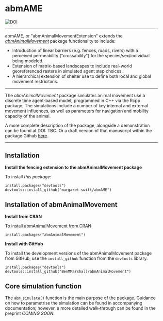 # abmAME

[![DOI](https://zenodo.org/badge/DOI/10.5281/zenodo.6951937.svg)](thttps://doi.org/10.5281/zenodo.6951937)

--------------------------------------------------------------------------------

abmAME, or "abmAnimalMovementExtension" extends the *[abmAnimalMovement](https://github.com/BenMMarshall/abmAnimalMovement)* package functionality to include:
- Introduction of linear barriers (e.g. fences, roads, rivers) with a perceived permeability ("crossability") for the species/sex/individual being modeled.
- Extension of matrix-based landscapes to include real-world georeferenced rasters in simulated agent step choices.
- A hierarchical extension of shelter use to define both local and global movement restricitons.

--------------------------------------------------------------------------------

The *abmAnimalMovement* package simulates animal movement use a discrete time agent-based model, programmed in C++ via the Rcpp package. The simulations include a number of key internal and external movement influences, as well as parameters for navigation and mobility capacity of the animal.

A more complete description of the package, alongside a demonstration can be found at DOI: TBC. Or a draft version of that manuscript within the package Github [here](https://github.com/BenMMarshall/abmAnimalMovement/blob/main/notebook/manuscript/Agent-based_model_walkthrough.pdf).

--------------------------------------------------------------------------------

## Installation

**Install the fencing extension to the abmAnimalMovement package**

To install *this package*:

```
install.packages("devtools")
devtools::install_github("margaret-swift/abmAME")
```



## Installation of abmAnimalMovement

**Install from CRAN**

To install [abmAnimalMovement](https://CRAN.R-project.org/package=abmAnimalMovement) from CRAN:

```
install.packages("abmAnimalMovement")

```

**Install with GitHub**

To install the development versions of the abmAnimalMovement package from GitHub, use the `install_github` function from the `devtools` library.

```
install.packages("devtools")
devtools::install_github("BenMMarshall/abmAnimalMovement")
```



## Core simulation function

The `abm_simulate()` function is the main purpose of the package. Guidance on how to parametrise the simulation can be found in accompanying documentation; however, a more detailed walk-through can be found in the preprint *COMING SOON*. <!-- add link here when ready -->
